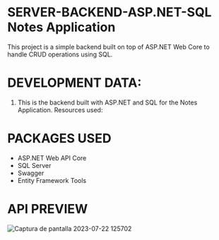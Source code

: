 # SERVER-BACKEND-ASP.NET-SQL Notes Application
This project is a simple backend built on top of ASP.NET Web Core to handle CRUD operations using SQL.

# DEVELOPMENT DATA:
1. This is the backend built with ASP.NET and SQL for the Notes Application. Resources used:

# PACKAGES USED
<ul>
  <li>ASP.NET Web API Core</li>
  <li>SQL Server</li>
  <li>Swagger</li>
  <li>Entity Framework Tools</li>
</ul>

# API PREVIEW
![Captura de pantalla 2023-07-22 125702](https://github.com/andresha20/SERVER-BACKEND-ASP.NET-SQL-Notes-application/assets/80694673/05577328-2124-4f13-bfd1-9c0c1dbd0a4a)
